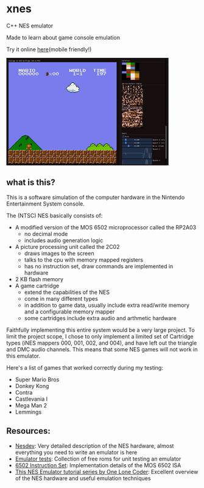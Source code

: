 # xnes

C++ NES emulator

Made to learn about game console emulation

Try it online [here](https://www.studiostudios.net/xnes/nes.html)(mobile friendly!)

![pic](assets/screenshots/mario.png)

## what is this?

This is a software simulation of the computer hardware in the Nintendo Entertainment System console. 

The (NTSC) NES basically consists of:

- A modified version of the MOS 6502 microprocessor called the RP2A03
    - no decimal mode
    - includes audio generation logic
- A picture processing unit called the 2C02
    - draws images to the screen
    - talks to the cpu with memory mapped registers
    - has no instruction set, draw commands are implemented in hardware
- 2 KB flash memory
- A game cartridge
    - extend the capabilities of the NES
    - come in many different types
    - in addition to game data, usually include extra read/write memory and a configurable memory mapper
    - some cartridges include extra audio and arthmetic hardware

Faithfully implementing this entire system would be a very large project. To limit the project scope, I chose to only implement a limited set of Cartridge types (iNES mappers 000, 001, 002, and 004), and have left out the triangle and DMC audio channels. This means that some NES games will not work in this emulator.

Here's a list of games that worked correctly during my testing:
- Super Mario Bros
- Donkey Kong
- Contra
- Castlevania I
- Mega Man 2
- Lemmings

## Resources:

- [Nesdev](http://wiki.nesdev.com/w/index.php/Nesdev_Wiki): Very detailed description of the NES hardware, almost everything you need to write an emulator is here
- [Emulator tests](https://wiki.nesdev.com/w/index.php/Emulator_tests): Collection of free roms for unit testing an emulator
- [6502 Instruction Set](https://www.masswerk.at/6502/6502_instruction_set.html): Implementation details of the MOS 6502 ISA
- [This NES Emulator tutorial series by One Lone Coder](https://www.youtube.com/watch?v=F8kx56OZQhg&list=PLrOv9FMX8xJHqMvSGB_9G9nZZ_4IgteYf&index=2): Excellent overview of the NES hardware and useful emulation techniques
